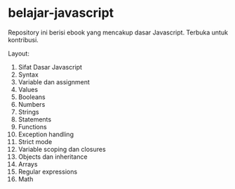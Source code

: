 belajar-javascript
==================

Repository ini berisi ebook yang mencakup dasar Javascript. Terbuka untuk kontribusi.

Layout:

1.	Sifat Dasar Javascript
2.	Syntax
3.	Variable dan assignment
4.	Values
5.	Booleans
6.	Numbers
7.	Strings
8.	Statements
9.	Functions
10.	Exception handling
11.	Strict mode
12.	Variable scoping dan closures
13.	Objects dan inheritance
14.	Arrays
15.	Regular expressions
16.	Math
